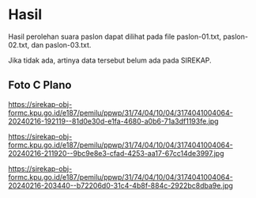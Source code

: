# Hasil

Hasil perolehan suara paslon dapat dilihat pada file paslon-01.txt, paslon-02.txt, dan paslon-03.txt.

Jika tidak ada, artinya data tersebut belum ada pada SIREKAP.

## Foto C Plano

https://sirekap-obj-formc.kpu.go.id/e187/pemilu/ppwp/31/74/04/10/04/3174041004064-20240216-192119--81d0e30d-e1fa-4680-a0b6-71a3df1193fe.jpg

https://sirekap-obj-formc.kpu.go.id/e187/pemilu/ppwp/31/74/04/10/04/3174041004064-20240216-211920--9bc9e8e3-cfad-4253-aa17-67cc14de3997.jpg

https://sirekap-obj-formc.kpu.go.id/e187/pemilu/ppwp/31/74/04/10/04/3174041004064-20240216-203440--b72206d0-31c4-4b8f-884c-2922bc8dba9e.jpg
